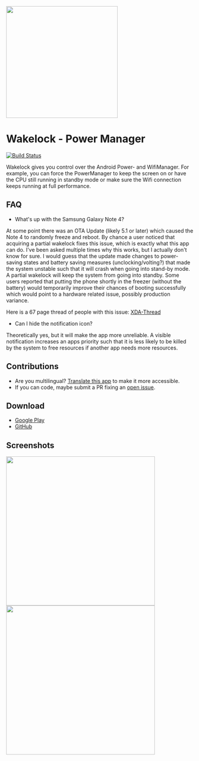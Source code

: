 <img src="https://user-images.githubusercontent.com/1439229/44613748-affbdb00-a818-11e8-8a01-213e77638d14.png" width="300">

# Wakelock - Power Manager
[![Build Status](https://travis-ci.org/d4rken/wakelock-revamp.svg?branch=dev)](https://travis-ci.org/d4rken/wakelock-revamp)

Wakelock gives you control over the Android Power- and WifiManager.
For example, you can force the PowerManager to keep the screen on or have the CPU still running in standby mode or make sure the Wifi connection keeps running at full performance.

## FAQ

* What's up with the Samsung Galaxy Note 4?

At some point there was an OTA Update (likely 5.1 or later) which caused the Note 4 to randomly freeze and reboot. By chance a user noticed that acquiring a partial wakelock fixes this issue, which is exactly what this app can do. I've been asked multiple times why this works, but I actually don't know for sure. I would guess that the update made changes to power-saving states and battery saving measures (unclocking/volting?) that made the system unstable such that it will crash when going into stand-by mode. A partial wakelock will keep the system from going into standby. Some users reported that putting the phone shortly in the freezer (without the battery) would temporarily improve their chances of booting successfully which would point to a hardware related issue, possibly production variance.


Here is a 67 page thread of people with this issue: [XDA-Thread](https://forum.xda-developers.com/note-4/help/note-4-freezing-restarting-t3348821)

* Can I hide the notification icon?

Theoretically yes, but it will make the app more unreliable. A visible notification increases an apps priority such that it is less likely to be killed by the system to free resources if another app needs more resources.


## Contributions
* Are you multilingual? [Translate this app](https://crowdin.com/project/wakelock) to make it more accessible.
* If you can code, maybe submit a PR fixing an [open issue](https://github.com/d4rken/wakelock-revamp/issues).

## Download
* [Google Play](https://play.google.com/store/apps/details?id=eu.thedarken.wldonate)
* [GitHub](https://github.com/d4rken/wakelock-revamp/releases/latest)

## Screenshots
<img src="https://user-images.githubusercontent.com/1439229/44613749-b0947180-a818-11e8-8dd4-cf4c28414aaa.png" width="400"><img src="https://user-images.githubusercontent.com/1439229/44613750-b0947180-a818-11e8-8e71-9d5345154b74.png" width="400">
